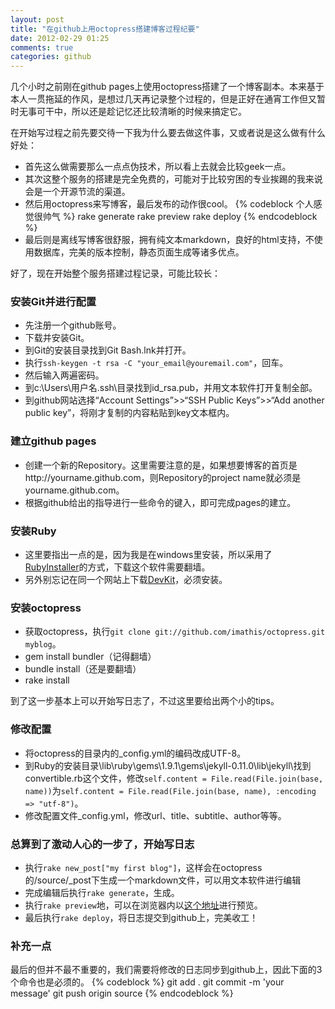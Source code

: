 ```yaml
---
layout: post
title: "在github上用octopress搭建博客过程纪要"
date: 2012-02-29 01:25
comments: true
categories: github
---
```


几个小时之前刚在github pages上使用octopress搭建了一个博客副本。本来基于本人一贯拖延的作风，是想过几天再记录整个过程的，但是正好在通宵工作但又暂时无事可干中，所以还是趁记忆还比较清晰的时候来搞定它。

在开始写过程之前先要交待一下我为什么要去做这件事，又或者说是这么做有什么好处：

- 首先这么做需要那么一点点伪技术，所以看上去就会比较geek一点。
- 其次这整个服务的搭建是完全免费的，可能对于比较穷困的专业挨踢的我来说会是一个开源节流的渠道。
- 然后用octopress来写博客，最后发布的动作很cool。
{% codeblock 个人感觉很帅气 %}
rake generate
rake preview
rake deploy
{% endcodeblock %}
- 最后则是离线写博客很舒服，拥有纯文本markdown，良好的html支持，不使用数据库，完美的版本控制，静态页面生成等诸多优点。

好了，现在开始整个服务搭建过程记录，可能比较长：

### 安装Git并进行配置
- 先注册一个github账号。
- 下载并安装Git。
- 到Git的安装目录找到Git Bash.lnk并打开。
- 执行`ssh-keygen -t rsa -C "your_email@youremail.com"`，回车。
- 然后输入两遍密码。
- 到c:\Users\用户名\.ssh\目录找到id_rsa.pub，并用文本软件打开复制全部。
- 到github网站选择“Account Settings”>>“SSH Public Keys”>>“Add another public key”，将刚才复制的内容粘贴到key文本框内。

### 建立github pages
- 创建一个新的Repository。这里需要注意的是，如果想要博客的首页是http://yourname.github.com，则Repository的project name就必须是yourname.github.com。
- 根据github给出的指导进行一些命令的键入，即可完成pages的建立。

### 安装Ruby

- 这里要指出一点的是，因为我是在windows里安装，所以采用了[RubyInstaller](http://rubyinstaller.org/)的方式，下载这个软件需要翻墙。
- 另外别忘记在同一个网站上下载[DevKit](http://rubyinstaller.org/add-ons/devkit/)，必须安装。

### 安装octopress
- 获取octopress，执行`git clone git://github.com/imathis/octopress.git myblog`。
- gem install bundler（记得翻墙）
- bundle install（还是要翻墙）
- rake install

到了这一步基本上可以开始写日志了，不过这里要给出两个小的tips。

### 修改配置
- 将octopress的目录内的_config.yml的编码改成UTF-8。
- 到Ruby的安装目录\lib\ruby\gems\1.9.1\gems\jekyll-0.11.0\lib\jekyll\找到convertible.rb这个文件，修改`self.content = File.read(File.join(base, name))`为`self.content = File.read(File.join(base, name), :encoding => "utf-8")`。
- 修改配置文件_config.yml，修改url、title、subtitle、author等等。

### 总算到了激动人心的一步了，开始写日志
- 执行`rake new_post["my first blog"]`，这样会在octopress的/source/_post下生成一个markdown文件，可以用文本软件进行编辑
- 完成编辑后执行`rake generate`，生成。
- 执行`rake preview`地，可以在浏览器内以[这个地址](http://127.0.0.1:4000)进行预览。
- 最后执行`rake deploy`，将日志提交到github上，完美收工！

### 补充一点
最后的但并不最不重要的，我们需要将修改的日志同步到github上，因此下面的3个命令也是必须的。
{% codeblock %}
git add .
git commit -m 'your message'
git push origin source
{% endcodeblock %}

















